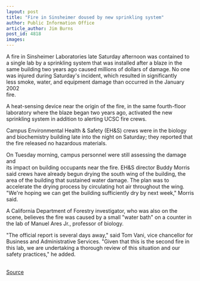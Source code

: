 ```yaml
---
layout: post
title: "Fire in Sinsheimer doused by new sprinkling system"
author: Public Information Office
article_author: Jim Burns
post_id: 4818
images:
---
```


<p>
  A fire in Sinsheimer Laboratories late Saturday afternoon was contained to<br>
  a single lab by a sprinkling system that was installed after a blaze in the<br>
  same building two years ago caused millions of dollars of damage. No one<br>
  was injured during Saturday's incident, which resulted in significantly<br>
  less smoke, water, and equipment damage than occurred in the January 2002<br>
  fire.
</p>
<p>
  A heat-sensing device near the origin of the fire, in the same fourth-floor laboratory where the blaze began two years ago, activated the new sprinkling system in addition to alerting UCSC fire crews.
</p>
<p>
  Campus Environmental Health &amp; Safety (EH&amp;S) crews were in the biology and biochemistry building late into the night on Saturday; they reported that the fire released no hazardous materials.
</p>
<p>
  On Tuesday morning, campus personnel were still assessing the damage and<br>
  its impact on building occupants near the fire. EH&amp;S director Buddy Morris said crews have already begun drying the south wing of the building, the area of the building that sustained water damage. The plan was to accelerate the drying process by circulating hot air throughout the wing. "We're hoping we can get the building sufficiently dry by next week," Morris said.
</p>
<p>
  A California Department of Forestry investigator, who was also on the scene, believes the fire was caused by a small "water bath" on a counter in the lab of Manuel Ares Jr., professor of biology.
</p>
<p>
  "The official report is several days away," said Tom Vani, vice chancellor for Business and Administrative Services. "Given that this is the second fire in this lab, we are undertaking a thorough review of this situation and our safety practices," he added.<br>
  <br>
</p>
<p><a href="http://www1.ucsc.edu/currents/03-04/05-31/fire.html" title="Permalink to fire">Source</a></p>

